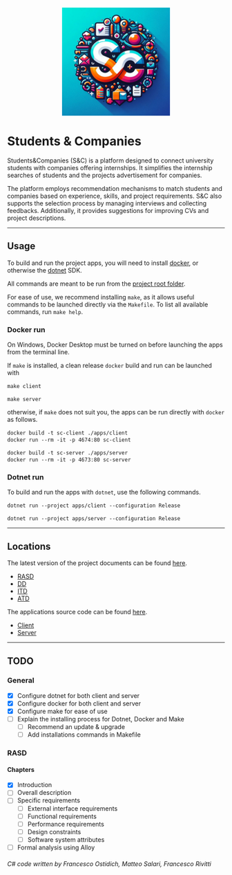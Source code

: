 <p align="center">
  <img src="assets/SC-logo.png" alt="S&C logo" width="250">
</p>

# Students & Companies

Students&Companies (S&C) is a platform designed to connect university students with companies offering internships.
It simplifies the internship searches of students and the projects advertisement for companies.

The platform employs recommendation mechanisms to match students and companies based on experience, skills, and project requirements.
S&C also supports the selection process by managing interviews and collecting feedbacks.
Additionally, it provides suggestions for improving CVs and project descriptions.

- - -

## Usage

To build and run the project apps, you will need to install [docker](#docker-run), or otherwise the [dotnet](#dotnet-run) SDK.

All commands are meant to be run from the [project root folder](.).

For ease of use, we recommend installing `make`, as it allows useful commands to be launched directly via the `Makefile`.
To list all available commands, run `make help`.

### Docker run

On Windows, Docker Desktop must be turned on before launching the apps from the terminal line.

If `make` is installed, a clean release `docker` build and run can be launched with

```
make client
```
```
make server
```

otherwise, if `make` does not suit you, the apps can be run directly with `docker` as follows.

```
docker build -t sc-client ./apps/client
docker run --rm -it -p 4674:80 sc-client
```
```
docker build -t sc-server ./apps/server
docker run --rm -it -p 4673:80 sc-server
```

### Dotnet run

To build and run the apps with `dotnet`, use the following commands.

```
dotnet run --project apps/client --configuration Release
```
```
dotnet run --project apps/server --configuration Release
```

- - -

## Locations

The latest version of the project documents can be found [here](Delivery).

- [RASD](Delivery/RASDv0.1.pdf)
- [DD](Delivery/DDv0.1.pdf)
- [ITD](Delivery/ITDv0.1.pdf)
- [ATD](Delivery/ATDv0.1.pdf)

The applications source code can be found [here](apps).

- [Client](apps/client/src)
- [Server](apps/server/src)

- - -

## TODO

### General

- [x] Configure dotnet for both client and server
- [x] Configure docker for both client and server
- [x] Configure make for ease of use
- [ ] Explain the installing process for Dotnet, Docker and Make
    - [ ] Recommend an update & upgrade
    - [ ] Add installations commands in Makefile

### RASD

#### Chapters

- [x] Introduction
- [ ] Overall description
- [ ] Specific requirements
    - [ ] External interface requirements
    - [ ] Functional requirements
    - [ ] Performance requirements
    - [ ] Design constraints
    - [ ] Software system attributes
- [ ] Formal analysis using Alloy

###### C# code written by Francesco Ostidich, Matteo Salari, Francesco Rivitti
